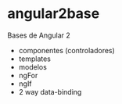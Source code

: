 # angular2base
Bases de Angular 2

- componentes (controladores)
- templates
- modelos
- ngFor
- ngIf
- 2 way data-binding

